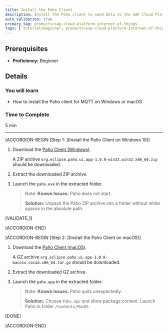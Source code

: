 ```yaml
---
title: Install the Paho Client
description: Install the Paho client to send data to the SAP Cloud Platform Internet of Things Service Cloud using MQTT and REST.
auto_validation: true
primary_tag: products>sap-cloud-platform-internet-of-things
tags: [ tutorial>beginner, products>sap-cloud-platform-internet-of-things, topic>internet-of-things, topic>cloud ]
---
```


<!-- loio13db11a65036448ea5194b2a8e922c62 -->

## Prerequisites
 - **Proficiency:** Beginner


## Details
### You will learn
- How to install the Paho client for MQTT on Windows or macOS

### Time to Complete
5 min

---

[ACCORDION-BEGIN [Step 1: ](Install the Paho Client on Windows 10)]

1.  Download the [Paho Client (Windows)](http://www.eclipse.org/paho/components/tool//).

    A ZIP archive `org.eclipse.paho.ui.app-1.0.0-win32.win32.x86_64.zip` should be downloaded.

2.  Extract the downloaded ZIP archive.

3.  Launch the `paho.exe` in the extracted folder.

    > Note:
    > **Known Issues:** Paho does not start.
    >
    > **Solution:** Unpack the Paho ZIP archive into a folder without white spaces in the absolute path.
    >
    >

[VALIDATE_1]

[ACCORDION-END]

[ACCORDION-BEGIN [Step 2: ](Install the Paho Client on macOS)]

1.  Download the [Paho Client (macOS)](http://www.eclipse.org/paho/components/tool//).

    A GZ archive `org.eclipse.paho.ui.app-1.0.0-macosx.cocoa.x86_64.tar.gz` should be downloaded.

2.  Extract the downloaded GZ archive.

3.  Launch the `paho.app` in the extracted folder.

    > Note:
    > **Known Issues:** Paho quits unexpectedly.
    >
    > **Solution:** Choose `Paho.app` and show package content. Launch Paho in folder `/Contents/MacOS`.
    >
    >

[DONE]

[ACCORDION-END]
